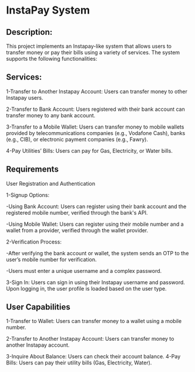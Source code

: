 # InstaPay System
## Description:

This project implements an Instapay-like system that allows users to transfer money or pay their bills using a variety of services. The system supports the following functionalities:

## Services:
1-Transfer to Another Instapay Account: Users can transfer money to other Instapay users.

2-Transfer to Bank Account: Users registered with their bank account can transfer money to any bank account.

3-Transfer to a Mobile Wallet: Users can transfer money to mobile wallets provided by telecommunications companies (e.g., Vodafone Cash), banks (e.g., CIB), or electronic payment companies (e.g., Fawry).

4-Pay Utilities’ Bills: Users can pay for Gas, Electricity, or Water bills.

## Requirements

User Registration and Authentication

1-Signup Options:

-Using Bank Account: Users can register using their bank account and the registered mobile number, verified through the bank's API.

-Using Mobile Wallet: Users can register using their mobile number and a wallet from a provider, verified through the wallet provider.

2-Verification Process:

-After verifying the bank account or wallet, the system sends an OTP to the user’s mobile number for verification.

-Users must enter a unique username and a complex password.

3-Sign In: Users can sign in using their Instapay username and password. Upon logging in, the user profile is loaded based on the user type.

## User Capabilities

1-Transfer to Wallet: Users can transfer money to a wallet using a mobile number.

2-Transfer to Another Instapay Account: Users can transfer money to another Instapay account.

3-Inquire About Balance: Users can check their account balance.
4-Pay Bills: Users can pay their utility bills (Gas, Electricity, Water).
